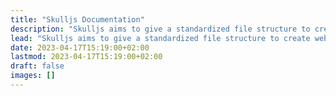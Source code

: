 ```yaml
---
title: "Skulljs Documentation"
description: "Skulljs aims to give a standardized file structure to create web applications based on popular Javascript / Typescript frameworks."
lead: "Skulljs aims to give a standardized file structure to create web applications based on popular Javascript / Typescript frameworks."
date: 2023-04-17T15:19:00+02:00
lastmod: 2023-04-17T15:19:00+02:00
draft: false
images: []
---
```

